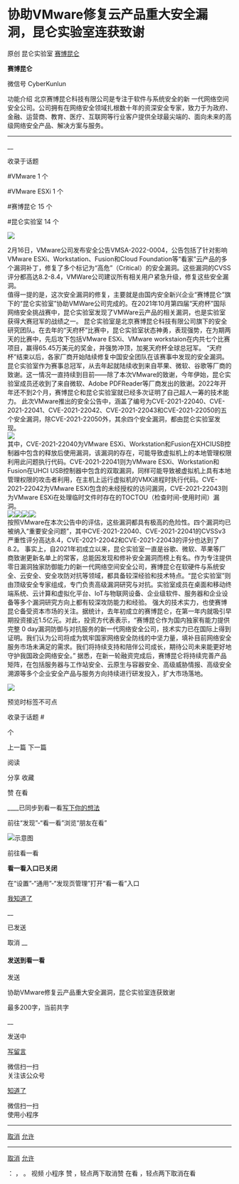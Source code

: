 #  协助VMware修复云产品重大安全漏洞，昆仑实验室连获致谢

原创 昆仑实验室  [ 赛博昆仑 ](javascript:void\(0\);)

**赛博昆仑** ![]()

微信号 CyberKunlun

功能介绍 北京赛博昆仑科技有限公司是专注于软件与系统安全的新
一代网络空间安全公司。公司拥有在网络安全领域扎根数十年的资深安全专家，致力于为政府、金融、运营商、教育、医疗、互联网等行业客户提供全球最尖端的、面向未来的高级网络安全产品、解决方案与服务。

____

__

收录于话题

#VMware 1 个

#VMware ESXi 1 个

#赛博昆仑 15 个

#昆仑实验室 14 个

![](https://raw.githubusercontent.com/tuchuang9/tc1/refs/heads/main/public/20220217183747.png)

  

2月16日，VMware公司发布安全公告VMSA-2022-0004，公告包括了针对影响VMware
ESXi、Workstation、Fusion和Cloud
Foundation等“看家”云产品的多个漏洞补丁，修复了多个标记为“高危”（Critical）的安全漏洞。这些漏洞的CVSS评分都高达8.2-8.4，VMWare公司建议所有相关用户紧急升级，修复这些安全漏洞。  
值得一提的是，这次安全漏洞的修复，主要就是由国内安全新兴企业“赛博昆仑”旗下的“昆仑实验室”协助VMWare公司完成的。在2021年10月第四届“天府杯”国际网络安全挑战赛中，昆仑实验室发现了VMWare云产品的相关漏洞，也是实验室获得大赛冠军的战绩之一。
昆仑实验室是北京赛博昆仑科技有限公司旗下的安全研究团队。在去年的“天府杯”比赛中，昆仑实验室状态神勇，表现强势，在为期两天的比赛中，先后攻下包括VMware
ESXi、VMware workstaion在内共七个比赛项目，赢得65.45万美元的奖金，并强势冲顶，加冕天府杯全球总冠军。
“天府杯”结束以后，各家厂商开始陆续修复中国安全团队在该赛事中发现的安全漏洞。昆仑实验室作为赛事总冠军，从去年起就陆续收到来自苹果、微软、谷歌等厂商的致谢。这一情况一直持续到目前——除了本次VMware的致谢，今年伊始，昆仑实验室成员还收到了来自微软、Adobe
PDFReader等厂商发出的致谢。2022年开年还不到2个月，赛博昆仑和昆仑实验室就已经多次证明了自己超人一筹的技术能力。
此次VMware推出的安全公告中，涵盖了编号为CVE-2021-22040、CVE-2021-22041、CVE-2021-22042、CVE-2021-22043和CVE-2021-22050的五个安全漏洞，除CVE-2021-22050外，其余四个安全漏洞，都由昆仑实验室发现。  
![](https://raw.githubusercontent.com/tuchuang9/tc1/refs/heads/main/public/20220217183750.png)  
其中，CVE-2021-22040为VMware
ESXi、Workstation和Fusion在XHCIUSB控制器中包含的释放后使用漏洞，该漏洞的存在，可能导致虚拟机上的本地管理权限利用此问题执行代码。CVE-2021-22041则为VMware
ESXi、Workstation和Fusion在UHCI
USB控制器中包含的双取漏洞，同样可能导致被虚拟机上具有本地管理权限的攻击者利用，在主机上运行虚拟机的VMX进程时执行代码。CVE-2021-22042为VMware
ESXi包含的未经授权的访问漏洞，CVE-2021-22043则为VMware ESXi在处理临时文件时存在的TOCTOU（检查时间-使用时间）漏洞。  
![](https://raw.githubusercontent.com/tuchuang9/tc1/refs/heads/main/public/20220217183751.png)![](https://raw.githubusercontent.com/tuchuang9/tc1/refs/heads/main/public/20220217183752.png)![](https://raw.githubusercontent.com/tuchuang9/tc1/refs/heads/main/public/20220217183753.png)![](https://raw.githubusercontent.com/tuchuang9/tc1/refs/heads/main/public/20220217183754.png)  
按照VMware在本次公告中的评估，这些漏洞都具有极高的危险性。四个漏洞均已被纳入“重要安全问题”，其中CVE-2021-22040、CVE-2021-22041的CVSSv3严重性评分高达8.4，CVE-2021-22042和CVE-2021-22043的评分也达到了8.2。
事实上，自2021年初成立以来，昆仑实验室一直是谷歌、微软、苹果等厂商致谢更新名单上的常客，总能因发现和修补安全漏洞而榜上有名。作为专注提供零日漏洞独家防御能力的新一代网络空间安全公司，赛博昆仑在软硬件与系统安全、云安全、安全攻防对抗等领域，都具备较深经验和技术特点。“昆仑实验室”则由顶级安全专家组成，专门负责高级漏洞研究与对抗。实验室成员在桌面和移动终端系统、云计算和虚拟化平台、IoT与物联网设备、企业级软件、服务器和企业设备等多个漏洞研究方向上都有较深攻防能力和经验。
强大的技术实力，也使赛博昆仑备受资本市场的关注。据统计，去年初成立的赛博昆仑，在第一年内就吸引早期投资接近1.5亿元。对此，投资方代表表示，“赛博昆仑作为国内独家有能力提供完整
0
day漏洞防御与对抗服务的新一代网络安全公司，技术实力已在国际上得到证明。我们认为公司将成为筑牢国家网络安全防线的中坚力量，填补目前网络安全服务市场未满足的需求。我们将持续支持和陪伴公司成长，期待公司未来能更好地守护我国政企网络安全。”
据悉，在新一轮融资完成后，赛博昆仑将持续完善产品矩阵，在包括服务器与工作站安全、云原生与容器安全、高级威胁情报、高级安全溯源等多个企业安全产品与服务方向持续进行研发投入，扩大市场落地。

  

![](https://raw.githubusercontent.com/tuchuang9/tc1/refs/heads/main/public/20220217183755.png)

  

预览时标签不可点

收录于话题 #

 个

上一篇 下一篇

阅读

分享 收藏

赞 在看

____已同步到看一看[写下你的想法](javascript:;)

前往“发现”-“看一看”浏览“朋友在看”

![示意图](//res.wx.qq.com/mmbizwap/zh_CN/htmledition/images/pic/appmsg/pic_like_comment55871f.png)

前往看一看

**看一看入口已关闭**

在“设置”-“通用”-“发现页管理”打开“看一看”入口

[我知道了](javascript:;)

__

已发送

取消 __

####  发送到看一看

发送

协助VMware修复云产品重大安全漏洞，昆仑实验室连获致谢

最多200字，当前共字

__

发送中

[写留言](javascript:;)

微信扫一扫  
关注该公众号

[知道了](javascript:;)

微信扫一扫  
使用小程序

****

[取消](javascript:void\(0\);) [允许](javascript:void\(0\);)

****

[取消](javascript:void\(0\);) [允许](javascript:void\(0\);)

： ， 。 视频 小程序 赞 ，轻点两下取消赞 在看 ，轻点两下取消在看

